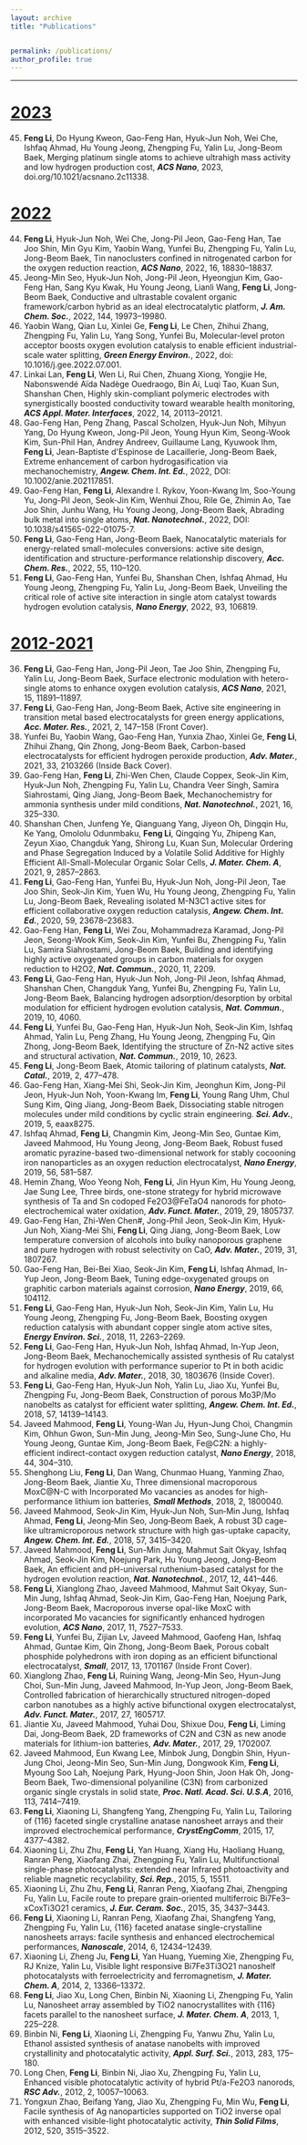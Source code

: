 ```yaml
---
layout: archive
title: "Publications"


permalink: /publications/
author_profile: true
---
```

--------------------

<ins>2023
======
45. **Feng Li**, Do Hyung Kweon, Gao-Feng Han, Hyuk-Jun Noh, Wei Che, Ishfaq Ahmad, Hu Young Jeong, Zhengping Fu, Yalin Lu, Jong-Beom Baek, Merging platinum single atoms to achieve ultrahigh mass activity and low hydrogen production cost, _**ACS Nano**_, 2023, doi.org/10.1021/acsnano.2c11338. 



<ins>2022
======
44. **Feng Li**, Hyuk-Jun Noh, Wei Che, Jong-Pil Jeon, Gao-Feng Han, Tae Joo Shin, Min Gyu Kim, Yaobin Wang, Yunfei Bu, Zhengping Fu, Yalin Lu, Jong-Beom Baek, Tin nanoclusters confined in nitrogenated carbon for the oxygen reduction reaction, _**ACS Nano**_, 2022, 16, 18830–18837. 
43. Jeong-Min Seo, Hyuk-Jun Noh, Jong-Pil Jeon, Hyeongjun Kim, Gao-Feng Han, Sang Kyu Kwak, Hu Young Jeong, Lianli Wang, **Feng Li**, Jong-Beom Baek, Conductive and ultrastable covalent organic framework/carbon hybrid as an ideal electrocatalytic platform, _**J. Am. Chem. Soc.**_, 2022, 144, 19973–19980.
42. Yaobin Wang, Qian Lu, Xinlei Ge, **Feng Li**, Le Chen, Zhihui Zhang, Zhengping Fu, Yalin Lu, Yang Song, Yunfei Bu, Molecular-level proton acceptor boosts oxygen evolution catalysis to enable efficient industrial-scale water splitting, _**Green Energy Environ.**_, 2022, doi: 10.1016/j.gee.2022.07.001. 
41. Linkai Lan, **Feng Li**, Wen Li, Rui Chen, Zhuang Xiong, Yongjie He, Nabonswendé Aïda Nadège Ouedraogo, Bin Ai, Luqi Tao, Kuan Sun, Shanshan Chen, Highly skin-compliant polymeric electrodes with synergistically boosted conductivity toward wearable health monitoring, _**ACS Appl. Mater. Interfaces**_, 2022, 14, 20113–20121.
40. Gao-Feng Han, Peng Zhang, Pascal Scholzen, Hyuk-Jun Noh, Mihyun Yang, Do Hyung Kweon, Jong-Pil Jeon, Young Hyun Kim, Seong-Wook Kim, Sun-Phil Han, Andrey Andreev, Guillaume Lang, Kyuwook Ihm, **Feng Li**, Jean-Baptiste d'Espinose de Lacaillerie, Jong-Beom Baek, Extreme enhancement of carbon hydrogasification via mechanochemistry, _**Angew. Chem. Int. Ed.**_, 2022, DOI: 10.1002/anie.202117851.
39. Gao-Feng Han, **Feng Li**, Alexandre I. Rykov, Yoon-Kwang Im, Soo-Young Yu, Jong-Pil Jeon, Seok-Jin Kim, Wenhui Zhou, Rile Ge, Zhimin Ao, Tae Joo Shin, Junhu Wang, Hu Young Jeong, Jong-Beom Baek, Abrading bulk metal into single atoms, _**Nat. Nanotechnol.**_, 2022, DOI: 10.1038/s41565-022-01075-7.
38. **Feng Li**, Gao-Feng Han, Jong-Beom Baek, Nanocatalytic materials for energy-related small-molecules conversions: active site design, identification and structure-performance relationship discovery, _**Acc. Chem. Res.**_, 2022, 55, 110–120.
37. **Feng Li**, Gao-Feng Han, Yunfei Bu, Shanshan Chen, Ishfaq Ahmad, Hu Young Jeong, Zhengping Fu, Yalin Lu, Jong-Beom Baek, Unveiling the critical role of active site interaction in single atom catalyst towards hydrogen evolution catalysis, _**Nano Energy**_, 2022, 93, 106819.



<ins>2012-2021
======
36. **Feng Li**, Gao-Feng Han, Jong-Pil Jeon, Tae Joo Shin, Zhengping Fu, Yalin Lu, Jong-Beom Baek, Surface electronic modulation with hetero-single atoms to enhance oxygen evolution catalysis, _**ACS Nano**_, 2021, 15, 11891–11897.
35. **Feng Li**, Gao-Feng Han, Jong-Beom Baek, Active site engineering in transition metal based electrocatalysts for green energy applications, _**Acc. Mater. Res.**_, 2021, 2, 147–158 (Front Cover).
34. Yunfei Bu, Yaobin Wang, Gao-Feng Han, Yunxia Zhao, Xinlei Ge, **Feng Li**, Zhihui Zhang, Qin Zhong, Jong-Beom Baek, Carbon-based electrocatalysts for efficient hydrogen peroxide production, _**Adv. Mater.**_, 2021, 33, 2103266 (Inside Back Cover).
33. Gao-Feng Han, **Feng Li**, Zhi-Wen Chen, Claude Coppex, Seok-Jin Kim, Hyuk-Jun Noh, Zhengping Fu, Yalin Lu, Chandra Veer Singh, Samira Siahrostami, Qing Jiang, Jong-Beom Baek, Mechanochemistry for ammonia synthesis under mild conditions, _**Nat. Nanotechnol.**_, 2021, 16, 325–330.
32. Shanshan Chen, Junfeng Ye, Qianguang Yang, Jiyeon Oh, Dingqin Hu, Ke Yang, Omololu Odunmbaku, **Feng Li**, Qingqing Yu, Zhipeng Kan, Zeyun Xiao, Changduk Yang, Shirong Lu, Kuan Sun, Molecular Ordering and Phase Segregation Induced by a Volatile Solid Additive for Highly Efficient All-Small-Molecular Organic Solar Cells, _**J. Mater. Chem. A**_, 2021, 9, 2857–2863.
31. **Feng Li**, Gao-Feng Han, Yunfei Bu, Hyuk-Jun Noh, Jong-Pil Jeon, Tae Joo Shin, Seok-Jin Kim, Yuen Wu, Hu Young Jeong, Zhengping Fu, Yalin Lu, Jong-Beom Baek, Revealing isolated M-N3C1 active sites for efficient collaborative oxygen reduction catalysis, _**Angew. Chem. Int. Ed.**_, 2020, 59, 23678–23683.
30. Gao-Feng Han, **Feng Li**, Wei Zou, Mohammadreza Karamad, Jong-Pil Jeon, Seong-Wook Kim, Seok-Jin Kim, Yunfei Bu, Zhengping Fu, Yalin Lu, Samira Siahrostami, Jong-Beom Baek, Building and identifying highly active oxygenated groups in carbon materials for oxygen reduction to H2O2, _**Nat. Commun.**_, 2020, 11, 2209.
29. **Feng Li**, Gao-Feng Han, Hyuk-Jun Noh, Jong-Pil Jeon, Ishfaq Ahmad, Shanshan Chen, Changduk Yang, Yunfei Bu, Zhengping Fu, Yalin Lu, Jong-Beom Baek, Balancing hydrogen adsorption/desorption by orbital modulation for efficient hydrogen evolution catalysis, _**Nat. Commun.**_, 2019, 10, 4060.
28. **Feng Li**, Yunfei Bu, Gao-Feng Han, Hyuk-Jun Noh, Seok-Jin Kim, Ishfaq Ahmad, Yalin Lu, Peng Zhang, Hu Young Jeong, Zhengping Fu, Qin Zhong, Jong-Beom Baek, Identifying the structure of Zn-N2 active sites and structural activation, _**Nat. Commun.**_, 2019, 10, 2623.
27. **Feng Li**, Jong-Beom Baek, Atomic tailoring of platinum catalysts, _**Nat. Catal.**_, 2019, 2, 477–478.
26. Gao-Feng Han, Xiang-Mei Shi, Seok-Jin Kim, Jeonghun Kim, Jong-Pil Jeon, Hyuk-Jun Noh, Yoon-Kwang Im, **Feng Li**, Young Rang Uhm, Chul Sung Kim, Qing Jiang, Jong-Beom Baek, Dissociating stable nitrogen molecules under mild conditions by cyclic strain engineering. _**Sci. Adv.**_, 2019, 5, eaax8275.
25. Ishfaq Ahmad, **Feng Li**, Changmin Kim, Jeong-Min Seo, Guntae Kim, Javeed Mahmood, Hu Young Jeong, Jong-Beom Baek, Robust fused aromatic pyrazine-based two-dimensional network for stably cocooning iron nanoparticles as an oxygen reduction electrocatalyst, _**Nano Energy**_, 2019, 56, 581–587.
24. Hemin Zhang, Woo Yeong Noh, **Feng Li**, Jin Hyun Kim, Hu Young Jeong, Jae Sung Lee, Three birds, one-stone strategy for hybrid microwave synthesis of Ta and Sn codoped Fe2O3@FeTaO4 nanorods for photo‐electrochemical water oxidation, _**Adv. Funct. Mater.**_, 2019, 29, 1805737.
23. Gao-Feng Han, Zhi-Wen Chen#, Jong-Phil Jeon, Seok-Jin Kim, Hyuk-Jun Noh, Xiang-Mei Shi, **Feng Li**, Qing Jiang, Jong-Beom Baek, Low temperature conversion of alcohols into bulky nanoporous graphene and pure hydrogen with robust selectivity on CaO, _**Adv. Mater.**_, 2019, 31, 1807267.
22. Gao-Feng Han, Bei-Bei Xiao, Seok-Jin Kim, **Feng Li**, Ishfaq Ahmad, In-Yup Jeon, Jong-Beom Baek, Tuning edge-oxygenated groups on graphitic carbon materials against corrosion, _**Nano Energy**_, 2019, 66, 104112.
21. **Feng Li**, Gao-Feng Han, Hyuk-Jun Noh, Seok-Jin Kim, Yalin Lu, Hu Young Jeong, Zhengping Fu, Jong-Beom Baek, Boosting oxygen reduction catalysis with abundant copper single atom active sites, _**Energy Environ. Sci.**_, 2018, 11, 2263–2269.
20. **Feng Li**, Gao-Feng Han, Hyuk-Jun Noh, Ishfaq Ahmad, In-Yup Jeon, Jong-Beom Baek, Mechanochemically assisted synthesis of Ru catalyst for hydrogen evolution with performance superior to Pt in both acidic and alkaline media, _**Adv. Mater.**_, 2018, 30, 1803676 (Inside Cover).
19. **Feng Li**, Gao-Feng Han, Hyuk-Jun Noh, Yalin Lu, Jiao Xu, Yunfei Bu, Zhengping Fu, Jong-Beom Baek, Construction of porous Mo3P/Mo nanobelts as catalyst for efficient water splitting, _**Angew. Chem. Int. Ed.**_, 2018, 57, 14139–14143.
18. Javeed Mahmood, **Feng Li**, Young-Wan Ju, Hyun-Jung Choi, Changmin Kim, Ohhun Gwon, Sun-Min Jung, Jeong-Min Seo, Sung-June Cho, Hu Young Jeong, Guntae Kim, Jong-Beom Baek, Fe@C2N: a highly-efficient indirect-contact oxygen reduction catalyst, _**Nano Energy**_, 2018, 44, 304–310.
17. Shenghong Liu, **Feng Li**, Dan Wang, Chunmao Huang, Yanming Zhao, Jong-Beom Baek, Jiantie Xu, Three dimensional macroporous MoxC@N-C with Incorporated Mo vacancies as anodes for high-performance lithium ion batteries, _**Small Methods**_, 2018, 2, 1800040.
16. Javeed Mahmood, Seok‐Jin Kim, Hyuk‐Jun Noh, Sun‐Min Jung, Ishfaq Ahmad, **Feng Li**, Jeong‐Min Seo, Jong‐Beom Baek, A robust 3D cage-like ultramicroporous network structure with high gas-uptake capacity, _**Angew. Chem. Int. Ed.**_, 2018, 57, 3415–3420.
15. Javeed Mahmood, **Feng Li**, Sun-Min Jung, Mahmut Sait Okyay, Ishfaq Ahmad, Seok-Jin Kim, Noejung Park, Hu Young Jeong, Jong-Beom Baek, An efficient and pH-universal ruthenium-based catalyst for the hydrogen evolution reaction, _**Nat. Nanotechnol.**_, 2017, 12, 441–446.
14. **Feng Li**, Xianglong Zhao, Javeed Mahmood, Mahmut Sait Okyay, Sun-Min Jung, Ishfaq Ahmad, Seok-Jin Kim, Gao-Feng Han, Noejung Park, Jong-Beom Baek, Macroporous inverse opal-like MoxC with incorporated Mo vacancies for significantly enhanced hydrogen evolution, _**ACS Nano**_, 2017, 11, 7527–7533.
13. **Feng Li**, Yunfei Bu, Zijian Lv, Javeed Mahmood, Gaofeng Han, Ishfaq Ahmad, Guntae Kim, Qin Zhong, Jong-Beom Baek, Porous cobalt phosphide polyhedrons with iron doping as an efficient bifunctional electrocatalyst, _**Small**_, 2017, 13, 1701167 (Inside Front Cover).
12. Xianglong Zhao, **Feng Li**, Ruining Wang, Jeong-Min Seo, Hyun-Jung Choi, Sun-Min Jung, Javeed Mahmood, In-Yup Jeon, Jong-Beom Baek, Controlled fabrication of hierarchically structured nitrogen-doped carbon nanotubes as a highly active bifunctional oxygen electrocatalyst, _**Adv. Funct. Mater.**_, 2017, 27, 1605717.
11. Jiantie Xu, Javeed Mahmood, Yuhai Dou, Shixue Dou, **Feng Li**, Liming Dai, Jong‐Beom Baek, 2D frameworks of C2N and C3N as new anode materials for lithium-ion batteries, _**Adv. Mater.**_, 2017, 29, 1702007.
10. Javeed Mahmood, Eun Kwang Lee, Minbok Jung, Dongbin Shin, Hyun-Jung Choi, Jeong-Min Seo, Sun-Min Jung, Dongwook Kim, **Feng Li**, Myoung Soo Lah, Noejung Park, Hyung-Joon Shin, Joon Hak Oh, Jong-Beom Baek, Two-dimensional polyaniline (C3N) from carbonized organic single crystals in solid state, _**Proc. Natl. Acad. Sci. U.S.A**_, 2016, 113, 7414–7419.
9.  **Feng Li**, Xiaoning Li, Shangfeng Yang, Zhengping Fu, Yalin Lu, Tailoring of {116} faceted single crystalline anatase nanosheet arrays and their improved electrochemical performance, _**CrystEngComm**_, 2015, 17, 4377–4382.
8.  Xiaoning Li, Zhu Zhu, **Feng Li**, Yan Huang, Xiang Hu, Haoliang Huang, Ranran Peng, Xiaofang Zhai, Zhengping Fu, Yalin Lu, Multifunctional single-phase photocatalysts: extended near Infrared photoactivity and reliable magnetic recyclability, _**Sci. Rep.**_, 2015, 5, 15511.
7.  Xiaoning Li, Zhu Zhu, **Feng Li**, Ranran Peng, Xiaofang Zhai, Zhengping Fu, Yalin Lu, Facile route to prepare grain-oriented multiferroic Bi7Fe3–xCoxTi3O21 ceramics, _**J. Eur. Ceram. Soc.**_, 2015, 35, 3437–3443.
6.  **Feng Li**, Xiaoning Li, Ranran Peng, Xiaofang Zhai, Shangfeng Yang, Zhengping Fu, Yalin Lu, {116} faceted anatase single-crystalline nanosheets arrays: facile synthesis and enhanced electrochemical performances, _**Nanoscale**_, 2014, 6, 12434–12439.
5.  Xiaoning Li, Zheng Ju, **Feng Li**, Yan Huang, Yueming Xie, Zhengping Fu, RJ Knize, Yalin Lu, Visible light responsive Bi7Fe3Ti3O21 nanoshelf photocatalysts with ferroelectricity and ferromagnetism, _**J. Mater. Chem. A**_, 2014, 2, 13366–13372.
4.  **Feng Li**, Jiao Xu, Long Chen, Binbin Ni, Xiaoning Li, Zhengping Fu, Yalin Lu, Nanosheet array assembled by TiO2 nanocrystallites with {116} facets parallel to the nanosheet surface, _**J. Mater. Chem. A**_, 2013, 1, 225–228.
3.  Binbin Ni, **Feng Li**, Xiaoning Li, Zhengping Fu, Yanwu Zhu, Yalin Lu, Ethanol assisted synthesis of anatase nanobelts with improved crystallinity and photocatalytic activity, _**Appl. Surf. Sci.**_, 2013, 283, 175–180.
2.  Long Chen, **Feng Li**, Binbin Ni, Jiao Xu, Zhengping Fu, Yalin Lu, Enhanced visible photocatalytic activity of hybrid Pt/a-Fe2O3 nanorods, _**RSC Adv.**_, 2012, 2, 10057–10063.
1.  Yongxun Zhao, Beifang Yang, Jiao Xu, Zhengping Fu, Min Wu, **Feng Li**, Facile synthesis of Ag nanoparticles supported on TiO2 inverse opal with enhanced visible-light photocatalytic activity, _**Thin Solid Films**_, 2012, 520, 3515–3522.

